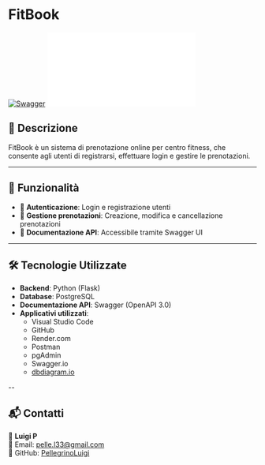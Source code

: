 # FitBook

[![Swagger](https://img.shields.io/badge/docs-Swagger-blue)](https://pellegrinoluigi.github.io/FitBook)
![Descrizione del Diagramma](docs/dm_fitbook.md)



## 📌 Descrizione
FitBook è un sistema di prenotazione online per centro fitness, che consente agli utenti di registrarsi, effettuare login e gestire le prenotazioni.

---

## 🚀 Funzionalità
- 🔑 **Autenticazione**: Login e registrazione utenti
- 📅 **Gestione prenotazioni**: Creazione, modifica e cancellazione prenotazioni
- 📄 **Documentazione API**: Accessibile tramite Swagger UI

---

## 🛠️ Tecnologie Utilizzate
- **Backend**: Python (Flask)
- **Database**: PostgreSQL 
- **Documentazione API**: Swagger (OpenAPI 3.0)
- **Applicativi utilizzati**:
  - Visual Studio Code
  - GitHub
  - Render.com
  - Postman
  - pgAdmin
  - Swagger.io
  - [dbdiagram.io](https://dbdiagram.io/d/FitBook-Diagram-6798b7b5263d6cf9a046ced8)

--
## 📬 Contatti
👤 **Luigi P**  
📧 Email: [pelle.l33@gmail.com](mailto:pelle.l33@gmail.com)  
🔗 GitHub: [PellegrinoLuigi](https://github.com/PellegrinoLuigi)

